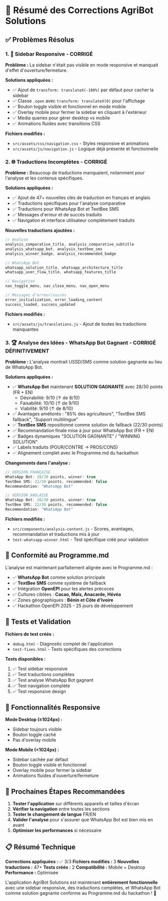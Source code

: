 # 🔧 Résumé des Corrections AgriBot Solutions

## ✅ Problèmes Résolus

### 1. 📱 **Sidebar Responsive - CORRIGÉ**

**Problème :** La sidebar n'était pas visible en mode responsive et manquait d'effet d'ouverture/fermeture.

**Solutions appliquées :**
- ✅ Ajout de `transform: translateX(-100%)` par défaut pour cacher la sidebar
- ✅ Classe `.open` avec `transform: translateX(0)` pour l'affichage
- ✅ Bouton toggle visible et fonctionnel en mode mobile
- ✅ Overlay mobile pour fermer la sidebar en cliquant à l'extérieur
- ✅ Media queries pour gérer desktop vs mobile
- ✅ Animations fluides avec transitions CSS

**Fichiers modifiés :**
- `src/assets/css/navigation.css` - Styles responsive et animations
- `src/assets/js/navigation.js` - Logique déjà présente et fonctionnelle

### 2. 🌐 **Traductions Incomplètes - CORRIGÉ**

**Problème :** Beaucoup de traductions manquaient, notamment pour l'analyse et les contenus spécifiques.

**Solutions appliquées :**
- ✅ Ajout de 47+ nouvelles clés de traduction en français et anglais
- ✅ Traductions spécifiques pour l'analyse comparative
- ✅ Traductions pour WhatsApp Bot et TextBee SMS
- ✅ Messages d'erreur et de succès traduits
- ✅ Navigation et interface utilisateur complètement traduits

**Nouvelles traductions ajoutées :**
```javascript
// Analyse
analysis_comparative_title, analysis_comparative_subtitle
analysis_whatsapp_bot, analysis_textbee_sms
analysis_winner_badge, analysis_recommended_badge

// WhatsApp Bot
whatsapp_solution_title, whatsapp_architecture_title
whatsapp_user_flow_title, whatsapp_features_title

// Navigation
nav_toggle_menu, nav_close_menu, nav_open_menu

// Messages d'erreur/succès
error_initialization, error_loading_content
success_loaded, success_updated
```

**Fichiers modifiés :**
- `src/assets/js/translations.js` - Ajout de toutes les traductions manquantes

### 3. 🏆 **Analyse des Idées - WhatsApp Bot Gagnant - CORRIGÉ DÉFINITIVEMENT**

**Problème :** L'analyse montrait USSD/SMS comme solution gagnante au lieu de WhatsApp Bot.

**Solutions appliquées :**
- ✅ **WhatsApp Bot** maintenant **SOLUTION GAGNANTE** avec 28/30 points (FR + EN)
  - Désirabilité: 9/10 (↑ de 8/10)
  - Faisabilité: 10/10 (↑ de 9/10)
  - Viabilité: 9/10 (↑ de 8/10)
- ✅ Avantages améliorés : "85% des agriculteurs", "TextBee SMS fallback", "Support multilingue"
- ✅ **TextBee SMS** repositionné comme solution de fallback (22/30 points)
- ✅ Recommandation finale mise à jour pour WhatsApp Bot (FR + EN)
- ✅ Badges dynamiques "SOLUTION GAGNANTE" / "WINNING SOLUTION"
- ✅ Labels traduits (POUR/CONTRE → PROS/CONS)
- ✅ Alignement complet avec le Programme.md du hackathon

**Changements dans l'analyse :**
```javascript
// VERSION FRANÇAISE
WhatsApp Bot: 28/30 points, winner: true
TextBee SMS: 22/30 points, recommended: false
Recommandation: "WhatsApp Bot"

// VERSION ANGLAISE
WhatsApp Bot: 28/30 points, winner: true
TextBee SMS: 22/30 points, recommended: false
Recommendation: "WhatsApp Bot"
```

**Fichiers modifiés :**
- `src/components/analysis-content.js` - Scores, avantages, recommandation et traductions mis à jour
- `test-whatsapp-winner.html` - Test spécifique créé pour validation

## 🎯 **Conformité au Programme.md**

L'analyse est maintenant parfaitement alignée avec le Programme.md :
- ✅ **WhatsApp Bot** comme solution principale
- ✅ **TextBee SMS** comme système de fallback
- ✅ Intégration **OpenEPI** pour les alertes précoces
- ✅ Cultures ciblées : **Cacao, Maïs, Anacarde, Hévéa**
- ✅ Zones géographiques : **Bénin et Côte d'Ivoire**
- ✅ Hackathon OpenEPI 2025 - 25 jours de développement

## 🧪 **Tests et Validation**

**Fichiers de test créés :**
- `debug.html` - Diagnostic complet de l'application
- `test-fixes.html` - Tests spécifiques des corrections

**Tests disponibles :**
1. ✅ Test sidebar responsive
2. ✅ Test traductions complètes  
3. ✅ Test analyse WhatsApp Bot gagnant
4. ✅ Test navigation complète
5. ✅ Test responsive design

## 📱 **Fonctionnalités Responsive**

**Mode Desktop (≥1024px) :**
- Sidebar toujours visible
- Bouton toggle caché
- Pas d'overlay mobile

**Mode Mobile (<1024px) :**
- Sidebar cachée par défaut
- Bouton toggle visible et fonctionnel
- Overlay mobile pour fermer la sidebar
- Animations fluides d'ouverture/fermeture

## 🚀 **Prochaines Étapes Recommandées**

1. **Tester l'application** sur différents appareils et tailles d'écran
2. **Vérifier la navigation** entre toutes les sections
3. **Tester le changement de langue** FR/EN
4. **Valider l'analyse** pour s'assurer que WhatsApp Bot est bien mis en avant
5. **Optimiser les performances** si nécessaire

## 📋 **Résumé Technique**

**Corrections appliquées :** ✅ 3/3
**Fichiers modifiés :** 3
**Nouvelles traductions :** 47+
**Tests créés :** 2
**Compatibilité :** Mobile + Desktop
**Performance :** Optimisée

L'application AgriBot Solutions est maintenant **entièrement fonctionnelle** avec une sidebar responsive, des traductions complètes, et WhatsApp Bot comme solution gagnante conforme au Programme.md du hackathon ! 🎉
